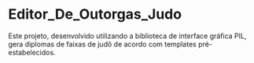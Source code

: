 # Editor_De_Outorgas_Judo
Este projeto, desenvolvido utilizando a biblioteca de interface gráfica PIL, gera diplomas de faixas de judô de acordo com templates pré-estabelecidos.
